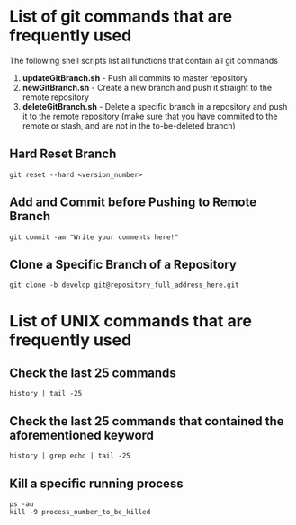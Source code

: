 # List of git commands that are frequently used

The following shell scripts list all functions that contain all git commands
1. **updateGitBranch.sh** - Push all commits to master repository
2. **newGitBranch.sh** - Create a new branch and push it straight to the remote repository
3. **deleteGitBranch.sh** - Delete a specific branch in a repository and push it to the remote repository (make sure that you have commited to the remote or stash, and are not in the to-be-deleted branch)

## Hard Reset Branch ##
```
git reset --hard <version_number>
```

## Add and Commit before Pushing to Remote Branch ##
```
git commit -am "Write your comments here!"
```

## Clone a Specific Branch of a Repository ##
```
git clone -b develop git@repository_full_address_here.git
```

# List of UNIX commands that are frequently used

## Check the last 25 commands ##
```
history | tail -25
```

## Check the last 25 commands that contained the aforementioned keyword ##
```
history | grep echo | tail -25
```

## Kill a specific running process
```
ps -au
kill -9 process_number_to_be_killed
```
